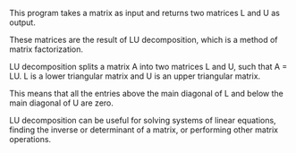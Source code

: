 This program takes a matrix as input and returns two matrices L and U as output.

These matrices are the result of LU decomposition,
which is a method of matrix factorization.

LU decomposition splits a matrix A into two matrices L and U,
such that A = LU. L is a lower triangular matrix and U is an upper triangular matrix.

This means that all the entries above the main diagonal of L and below the main diagonal of U are zero.

LU decomposition can be useful for
solving systems of linear equations,
finding the inverse or determinant of a matrix,
or performing other matrix operations.
